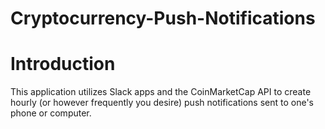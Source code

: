 # Cryptocurrency-Push-Notifications

# Introduction
This application utilizes Slack apps and the CoinMarketCap API to create hourly (or however frequently you desire) push notifications sent to one's phone or computer.


